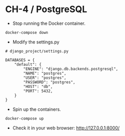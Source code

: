 CH-4 / PostgreSQL
========================================================

* Stop running the Docker container.

```shell
docker-compose down
```

* Modify the settings.py
```python3
# django_project/settings.py

DATABASES = {
    "default": {
        "ENGINE": "django.db.backends.postgresql",
        "NAME": "postgres",
        "USER": "postgres",
        "PASSWORD": "postgres",
        "HOST": "db",
        "PORT": 5432,
    }
}
```

* Spin up the containers.
```shell
docker-compose up
```

* Check it in your web browser: http://127.0.0.1:8000/

